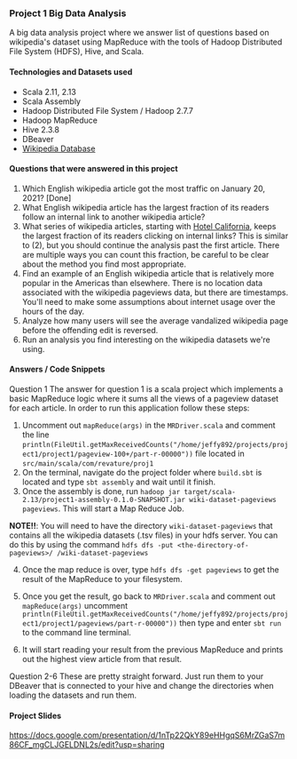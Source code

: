 ### Project 1 Big Data Analysis
A big data analysis project where we answer list of questions based on wikipedia's dataset using MapReduce with the tools of Hadoop Distributed File System (HDFS), Hive, and Scala.

#### Technologies and Datasets used
- Scala 2.11, 2.13
- Scala Assembly
- Hadoop Distributed File System / Hadoop 2.7.7
- Hadoop MapReduce
- Hive 2.3.8
- DBeaver
- [Wikipedia Database](https://dumps.wikimedia.org/)

#### Questions that were answered in this project
1. Which English wikipedia article got the most traffic on January 20, 2021? [Done]
2. What English wikipedia article has the largest fraction of its readers follow an internal link to another wikipedia article?
3. What series of wikipedia articles, starting with [Hotel California](https://en.wikipedia.org/wiki/Hotel_California), keeps the largest fraction of its readers clicking on internal links?  This is similar to (2), but you should continue the analysis past the first article.  There are multiple ways you can count this fraction, be careful to be clear about the method you find most appropriate.
4. Find an example of an English wikipedia article that is relatively more popular in the Americas than elsewhere.  There is no location data associated with the wikipedia pageviews data, but there are timestamps. You'll need to make some assumptions about internet usage over the hours of the day.
5. Analyze how many users will see the average vandalized wikipedia page before the offending edit is reversed.
6. Run an analysis you find interesting on the wikipedia datasets we're using.


#### Answers / Code Snippets
Question 1
The answer for question 1 is a scala project which implements a basic MapReduce logic where it sums all the views of a pageview dataset for each article. 
In order to run this application follow these steps:
1. Uncomment out `mapReduce(args)` in the `MRDriver.scala` and comment the line `println(FileUtil.getMaxReceivedCounts("/home/jeffy892/projects/project1/project1/pageview-100+/part-r-00000"))` file located in `src/main/scala/com/revature/proj1` 
2. On the terminal, navigate do the project folder where `build.sbt` is located and type `sbt assembly` and wait until it finish.
3. Once the assembly is done, run `hadoop jar target/scala-2.13/project1-assembly-0.1.0-SNAPSHOT.jar wiki-dataset-pageviews pageviews`. This will start a Map Reduce Job.

__NOTE!!__: You will need to have the directory `wiki-dataset-pageviews` that contains all the wikipedia datasets (.tsv files) in your hdfs server.
You can do this by using the command `hdfs dfs -put <the-directory-of-pageviews>/ /wiki-dataset-pageviews`

4. Once the map reduce is over, type `hdfs dfs -get pageviews` to get the result of the MapReduce to your filesystem.

5. Once you get the result, go back to `MRDriver.scala` and comment out `mapReduce(args)` uncomment `println(FileUtil.getMaxReceivedCounts("/home/jeffy892/projects/project1/project1/pageviews/part-r-00000"))` then type and enter `sbt run` to the command line terminal.

6. It will start reading your result from the previous MapReduce and prints out the highest view article from that result.

Question 2-6
These are pretty straight forward. Just run them to your DBeaver that is connected to your hive and change the directories when loading the datasets and run them.

#### Project Slides
https://docs.google.com/presentation/d/1nTp22QkY89eHHgqS6MrZGaS7m86CF_mgCLJGELDNL2s/edit?usp=sharing

